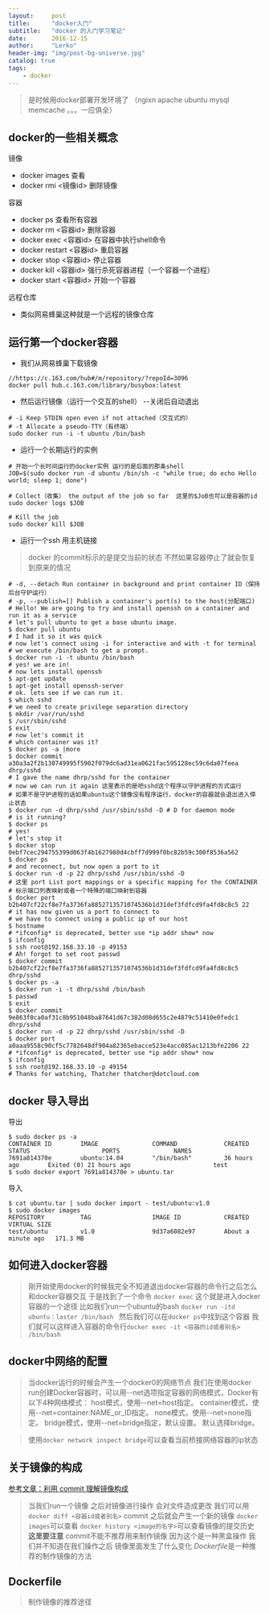 ```yaml
---
layout:     post
title:      "docker入门"
subtitle:   "docker 的入门学习笔记"
date:       2016-12-15
author:     "Lerko"
header-img: "img/post-bg-universe.jpg"
catalog: true
tags:
    - docker
---
```


> 是时候用docker部署开发环境了 （ngixn apache ubuntu mysql memcache 。。。一应俱全）

## docker的一些相关概念

镜像

* docker images 查看
* docker rmi <镜像id> 删除镜像

容器

* docker ps 查看所有容器
* docker rm <容器id> 删除容器
* docker exec <容器id> 在容器中执行shell命令
* docker restart <容器id> 重启容器
* docker stop <容器id> 停止容器
* docker kill <容器id> 强行杀死容器进程（一个容器一个进程）
* docker start <容器id> 开始一个容器

远程仓库

* 类似网易蜂巢这种就是一个远程的镜像仓库



## 运行第一个docker容器

* 我们从网易蜂巢下载镜像

```shell
//https://c.163.com/hub#/m/repository/?repoId=3096
docker pull hub.c.163.com/library/busybox:latest
```
* 然后运行镜像（运行一个交互的shell） --关闭后自动退出

```shell
# -i Keep STDIN open even if not attached（交互式的）
# -t Allocate a pseudo-TTY（有终端）
sudo docker run -i -t ubuntu /bin/bash
```

* 运行一个长期运行的实例

```shell
# 开始一个长时间运行的docker实例 运行的是后面的那条shell
JOB=$(sudo docker run -d ubuntu /bin/sh -c "while true; do echo Hello world; sleep 1; done")

# Collect（收集） the output of the job so far  这里的$JoB也可以是容器的id
sudo docker logs $JOB

# Kill the job
sudo docker kill $JOB
```

* 运行一个ssh 用主机链接

> docker 的commit标示的是提交当前的状态 不然如果容器停止了就会恢复到原来的情况

```shell
# -d, --detach Run container in background and print container ID（保持后台守护运行）
# -p, --publish=[] Publish a container's port(s) to the host(分配端口)
# Hello! We are going to try and install openssh on a container and run it as a service
# let's pull ubuntu to get a base ubuntu image.
$ docker pull ubuntu
# I had it so it was quick
# now let's connect using -i for interactive and with -t for terminal
# we execute /bin/bash to get a prompt.
$ docker run -i -t ubuntu /bin/bash
# yes! we are in!
# now lets install openssh
$ apt-get update
$ apt-get install openssh-server
# ok. lets see if we can run it.
$ which sshd
# we need to create privilege separation directory
$ mkdir /var/run/sshd
$ /usr/sbin/sshd
$ exit
# now let's commit it
# which container was it?
$ docker ps -a |more
$ docker commit a30a3a2f2b130749995f5902f079dc6ad31ea0621fac595128ec59c6da07feea dhrp/sshd
# I gave the name dhrp/sshd for the container
# now we can run it again 这里表示的是吧sshd这个程序以守护进程的方式运行
# 如果不是守护进程的话如果ubuntu这个镜像没有程序运行，docker的容器就会退出进入停止状态
$ docker run -d dhrp/sshd /usr/sbin/sshd -D # D for daemon mode
# is it running?
$ docker ps
# yes!
# let's stop it
$ docker stop 0ebf7cec294755399d063f4b1627980d4cbff7d999f0bc82b59c300f8536a562
$ docker ps
# and reconnect, but now open a port to it
$ docker run -d -p 22 dhrp/sshd /usr/sbin/sshd -D
# 这里 port List port mappings or a specific mapping for the CONTAINER
# 标示端口列表映射或者一个特殊的端口映射到容器
$ docker port b2b407cf22cf8e7fa3736fa8852713571074536b1d31def3fdfcd9fa4fd8c8c5 22
# it has now given us a port to connect to
# we have to connect using a public ip of our host
$ hostname
# *ifconfig* is deprecated, better use *ip addr show* now
$ ifconfig
$ ssh root@192.168.33.10 -p 49153
# Ah! forgot to set root passwd
$ docker commit b2b407cf22cf8e7fa3736fa8852713571074536b1d31def3fdfcd9fa4fd8c8c5 dhrp/sshd
$ docker ps -a
$ docker run -i -t dhrp/sshd /bin/bash
$ passwd
$ exit
$ docker commit 9e863f0ca0af31c8b951048ba87641d67c382d08d655c2e4879c51410e0fedc1 dhrp/sshd
$ docker run -d -p 22 dhrp/sshd /usr/sbin/sshd -D
$ docker port a0aaa9558c90cf5c7782648df904a82365ebacce523e4acc085ac1213bfe2206 22
# *ifconfig* is deprecated, better use *ip addr show* now
$ ifconfig
$ ssh root@192.168.33.10 -p 49154
# Thanks for watching, Thatcher thatcher@dotcloud.com
```

## docker 导入导出

导出

```shell
$ sudo docker ps -a
CONTAINER ID        IMAGE               COMMAND             CREATED             STATUS                    PORTS               NAMES
7691a814370e        ubuntu:14.04        "/bin/bash"         36 hours ago        Exited (0) 21 hours ago                       test
$ sudo docker export 7691a814370e > ubuntu.tar
```

导入

```shell
$ cat ubuntu.tar | sudo docker import - test/ubuntu:v1.0
$ sudo docker images
REPOSITORY          TAG                 IMAGE ID            CREATED              VIRTUAL SIZE
test/ubuntu         v1.0                9d37a6082e97        About a minute ago   171.3 MB
```

## 如何进入docker容器

> 刚开始使用docker的时候我完全不知道退出docker容器的命令行之后怎么和docker容器交互
> 于是找到了一个命令 `docker exec`
> 这个就是进入docker容器的一个途径
> 比如我们run一个ubuntu的bash
> `docker run -itd ubuntu：laster /bin/bash `
> 然后我们可以在`docker ps`中找到这个容器
> 我们就可以这样进入容器的命令行`docker exec -it <容器的id或者别名> /bin/bash`

## docker中网络的配置

> 当docker运行的时候会产生一个docker0的网络节点
> 我们在使用docker run创建Docker容器时，可以用--net选项指定容器的网络模式，Docker有以下4种网络模式：
host模式，使用--net=host指定。
container模式，使用--net=container:NAME_or_ID指定。
none模式，使用--net=none指定。
bridge模式，使用--net=bridge指定，默认设置。
默认选择bridge。

>使用`docker network inspect bridge`可以查看当前桥接网络容器的ip状态


## 关于镜像的构成

[参考文章：利用 commit 理解镜像构成](https://yeasy.gitbooks.io/docker_practice/content/image/commit.html)

> 当我们run一个镜像 之后对镜像进行操作 会对文件造成更改
> 我们可以用`docker diff <容器id或者别名>`
> commit 之后就会产生一个新的镜像
> `docker images`可以查看
> `docker history <image的名字>`可以查看镜像的提交历史
> **这里要注意** commit不能不推荐用来制作镜像 因为这个是一种黑盒操作
> 我们并不知道在我们操作之后 镜像里面发生了什么变化 
> *Dockerfile*是一种推荐的制作镜像的方法

## Dockerfile

> 制作镜像的推荐途径

